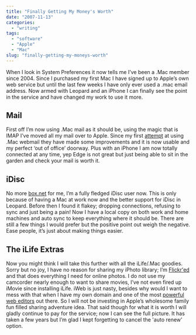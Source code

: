 ```yaml
---
title: "Finally Getting My Money's Worth"
date: "2007-11-13"
categories:
  - "writing"
tags:
  - "software"
  - "Apple"
  - "Mac"
slug: "finally-getting-my-moneys-worth"
---
```


When I look in System Preferences it now tells me I’ve been a .Mac member since 2004. Since I purchased my first Mac I have signed up to Apple’s own web service but until the last few weeks I have only ever used a .mac email address. Now armed with Leopard and an iPhone I can finally see the point in the service and have changed my work to use it more.

## Mail

First off I’m now using .Mac mail as it should be, using the magic that is IMAP I’ve moved all my mail over to Apple. Since my first [attempt][1] at using .Mac webmail they have made some improvements and it is now usable and my perfect ‘out of office’ doorway. Plus with an iPhone I am now totally connected at any time, yep Edge is not great but just being able to sit in the garden and check your mail is worth it.

## iDisc

No more [box.net][2] for me, I’m a fully fledged iDisc user now. This is only because of having a Mac at work now and the better support for iDisc in Leopard. Before then I found it flakey; dropping connections, refusing to sync and just being a pain! Now I have a local copy on both work and home machines and auto sync to keep everything where it should be. There are still a few things I would prefer but the positive point out weigh the negative. Ease people, it’s just about making things easier.

## The iLife Extras

Now you might think I will take this further with all the iLife/.Mac goodies. Sorry but no joy, I have no reason for sharing my iPhoto library; I’m [Flickr'ed][3] and that does everything I need for online photos. I do not use my camcorder nearly enough to want to share movies, I’ve not even fired up iMovie since installing iLife. iWeb is just nasty, besides why would I want to mess with that when I have my own domain and one of the most [powerful web editors][4] out there. So I will not be investing in Apple’s wholesome family fun filled sharing adventure idea. That said though for what it is worth I will gladly continue to pay for the service; now I can see the full picture. It has taken a few years but I’m glad I kept forgetting to cancel the 'auto renew’ option.

[1]: https://adamchamberlin.info/2006/11/mac-webmail-woes/
[2]: https://www.box.net/
[3]: https://www.flickr.com/photos/funkylarma/
[4]: https://adamchamberlin.info/2007/04/panic-coda-alert/
